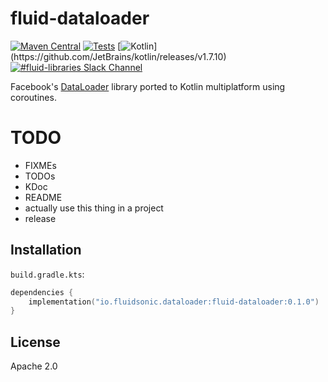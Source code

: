 fluid-dataloader
================

[![Maven Central](https://img.shields.io/maven-central/v/io.fluidsonic.dataloader/fluid-dataloader?label=Maven%20Central)](https://search.maven.org/artifact/io.fluidsonic.dataloader/fluid-dataloader)
[![Tests](https://github.com/fluidsonic/fluid-dataloader/workflows/Tests/badge.svg)](https://github.com/fluidsonic/fluid-dataloader/actions?workflow=Tests)
[![Kotlin](https://img.shields.io/badge/Kotlin-1.7.10%20(Darwin,%20JVM,%20JS)-blue.svg)](https://github.com/JetBrains/kotlin/releases/v1.7.10)
[![#fluid-libraries Slack Channel](https://img.shields.io/badge/slack-%23fluid--libraries-543951.svg?label=Slack)](https://kotlinlang.slack.com/messages/C7UDFSVT2/)

Facebook's [DataLoader](https://github.com/graphql/dataloader) library ported to Kotlin multiplatform using coroutines.

# TODO

- FIXMEs
- TODOs
- KDoc
- README
- actually use this thing in a project
- release

Installation
------------

`build.gradle.kts`:

```kotlin
dependencies {
	implementation("io.fluidsonic.dataloader:fluid-dataloader:0.1.0")
}
```

License
-------

Apache 2.0
